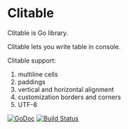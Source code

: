 # Clitable
Clitable is Go library.

Clitable lets you write table in console.

Clitable support:

1. multiline cells
2. paddings
3. vertical and horizontal alignment
4. customization borders and corners
5. UTF-8

[![GoDoc](https://godoc.org/github.com/byorty/clitable?status.svg)](https://godoc.org/github.com/byorty/clitable)
[![Build Status](https://travis-ci.org/byorty/clitable.svg?branch=master)](https://travis-ci.org/byorty/clitable)




